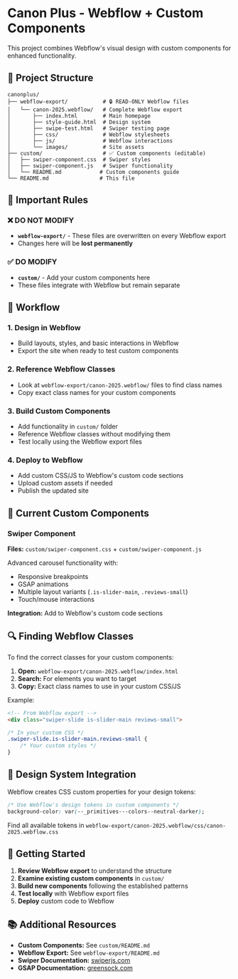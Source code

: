 # Canon Plus - Webflow + Custom Components

This project combines Webflow's visual design with custom components for enhanced functionality.

## 📁 Project Structure

```
canonplus/
├── webflow-export/           # 🔒 READ-ONLY Webflow files
│   └── canon-2025.webflow/   # Complete Webflow export
│       ├── index.html        # Main homepage
│       ├── style-guide.html  # Design system
│       ├── swipe-test.html   # Swiper testing page
│       ├── css/              # Webflow stylesheets
│       ├── js/               # Webflow interactions
│       └── images/           # Site assets
├── custom/                   # ✅ Custom components (editable)
│   ├── swiper-component.css  # Swiper styles
│   ├── swiper-component.js   # Swiper functionality
│   └── README.md            # Custom components guide
└── README.md                # This file
```

## 🚨 Important Rules

### ❌ DO NOT MODIFY
- **`webflow-export/`** - These files are overwritten on every Webflow export
- Changes here will be **lost permanently**

### ✅ DO MODIFY  
- **`custom/`** - Add your custom components here
- These files integrate with Webflow but remain separate

## 🔄 Workflow

### 1. Design in Webflow
- Build layouts, styles, and basic interactions in Webflow
- Export the site when ready to test custom components

### 2. Reference Webflow Classes
- Look at `webflow-export/canon-2025.webflow/` files to find class names
- Copy exact class names for your custom components

### 3. Build Custom Components
- Add functionality in `custom/` folder
- Reference Webflow classes without modifying them
- Test locally using the Webflow export files

### 4. Deploy to Webflow
- Add custom CSS/JS to Webflow's custom code sections
- Upload custom assets if needed
- Publish the updated site

## 🎯 Current Custom Components

### Swiper Component
**Files:** `custom/swiper-component.css` + `custom/swiper-component.js`

Advanced carousel functionality with:
- Responsive breakpoints
- GSAP animations  
- Multiple layout variants (`.is-slider-main`, `.reviews-small`)
- Touch/mouse interactions

**Integration:** Add to Webflow's custom code sections

## 🔍 Finding Webflow Classes

To find the correct classes for your custom components:

1. **Open:** `webflow-export/canon-2025.webflow/index.html`
2. **Search:** For elements you want to target
3. **Copy:** Exact class names to use in your custom CSS/JS

Example:
```html
<!-- From Webflow export -->
<div class="swiper-slide is-slider-main reviews-small">
```

```css
/* In your custom CSS */
.swiper-slide.is-slider-main.reviews-small {
    /* Your custom styles */
}
```

## 🎨 Design System Integration

Webflow creates CSS custom properties for your design tokens:
```css
/* Use Webflow's design tokens in custom components */
background-color: var(--_primitives---colors--neutral-darker);
```

Find all available tokens in `webflow-export/canon-2025.webflow/css/canon-2025.webflow.css`

## 🚀 Getting Started

1. **Review Webflow export** to understand the structure
2. **Examine existing custom components** in `custom/`
3. **Build new components** following the established patterns
4. **Test locally** with Webflow export files
5. **Deploy** custom code to Webflow

## 📚 Additional Resources

- **Custom Components:** See `custom/README.md`
- **Webflow Export:** See `webflow-export/README.md`
- **Swiper Documentation:** [swiperjs.com](https://swiperjs.com)
- **GSAP Documentation:** [greensock.com](https://greensock.com) 